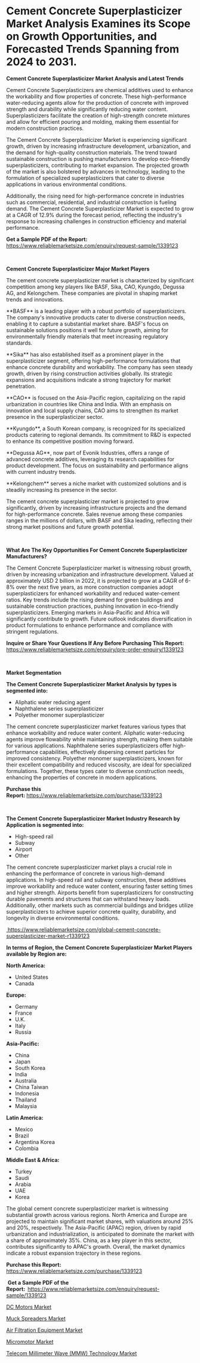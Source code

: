 <p><h1>Cement Concrete Superplasticizer Market Analysis Examines its Scope on Growth Opportunities, and Forecasted Trends Spanning from 2024 to 2031.</h1></p><p><strong>Cement Concrete Superplasticizer Market Analysis and Latest Trends</strong></p>
<p><p>Cement Concrete Superplasticizers are chemical additives used to enhance the workability and flow properties of concrete. These high-performance water-reducing agents allow for the production of concrete with improved strength and durability while significantly reducing water content. Superplasticizers facilitate the creation of high-strength concrete mixtures and allow for efficient pouring and molding, making them essential for modern construction practices.</p><p>The Cement Concrete Superplasticizer Market is experiencing significant growth, driven by increasing infrastructure development, urbanization, and the demand for high-quality construction materials. The trend toward sustainable construction is pushing manufacturers to develop eco-friendly superplasticizers, contributing to market expansion. The projected growth of the market is also bolstered by advances in technology, leading to the formulation of specialized superplasticizers that cater to diverse applications in various environmental conditions.</p><p>Additionally, the rising need for high-performance concrete in industries such as commercial, residential, and industrial construction is fueling demand. The Cement Concrete Superplasticizer Market is expected to grow at a CAGR of 12.9% during the forecast period, reflecting the industry's response to increasing challenges in construction efficiency and material performance.</p></p>
<p><strong>Get a Sample PDF of the Report:&nbsp;</strong> <a href="https://www.reliablemarketsize.com/enquiry/request-sample/1339123?utm_campaign=1590&utm_medium=2&utm_source=Github&utm_content=ia&utm_term=20102024&utm_id=cement-concrete-superplasticizer">https://www.reliablemarketsize.com/enquiry/request-sample/1339123</a></p>
<p>&nbsp;</p>
<p><strong>Cement Concrete Superplasticizer Major Market Players</strong></p>
<p><p>The cement concrete superplasticizer market is characterized by significant competition among key players like BASF, Sika, CAO, Kyungdo, Degussa AG, and Kelongchem. These companies are pivotal in shaping market trends and innovations.</p><p>**BASF** is a leading player with a robust portfolio of superplasticizers. The company's innovative products cater to diverse construction needs, enabling it to capture a substantial market share. BASF's focus on sustainable solutions positions it well for future growth, aiming for environmentally friendly materials that meet increasing regulatory standards.</p><p>**Sika** has also established itself as a prominent player in the superplasticizer segment, offering high-performance formulations that enhance concrete durability and workability. The company has seen steady growth, driven by rising construction activities globally. Its strategic expansions and acquisitions indicate a strong trajectory for market penetration.</p><p>**CAO** is focused on the Asia-Pacific region, capitalizing on the rapid urbanization in countries like China and India. With an emphasis on innovation and local supply chains, CAO aims to strengthen its market presence in the superplasticizer sector.</p><p>**Kyungdo**, a South Korean company, is recognized for its specialized products catering to regional demands. Its commitment to R&D is expected to enhance its competitive position moving forward.</p><p>**Degussa AG**, now part of Evonik Industries, offers a range of advanced concrete additives, leveraging its research capabilities for product development. The focus on sustainability and performance aligns with current industry trends.</p><p>**Kelongchem** serves a niche market with customized solutions and is steadily increasing its presence in the sector.</p><p>The cement concrete superplasticizer market is projected to grow significantly, driven by increasing infrastructure projects and the demand for high-performance concrete. Sales revenue among these companies ranges in the millions of dollars, with BASF and Sika leading, reflecting their strong market positions and future growth potential.</p></p>
<p>&nbsp;</p>
<p><strong>What Are The Key Opportunities For Cement Concrete Superplasticizer Manufacturers?</strong></p>
<p><p>The Cement Concrete Superplasticizer market is witnessing robust growth, driven by increasing urbanization and infrastructure development. Valued at approximately USD 2 billion in 2022, it is projected to grow at a CAGR of 6-8% over the next five years, as more construction companies adopt superplasticizers for enhanced workability and reduced water-cement ratios. Key trends include the rising demand for green buildings and sustainable construction practices, pushing innovation in eco-friendly superplasticizers. Emerging markets in Asia-Pacific and Africa will significantly contribute to growth. Future outlook indicates diversification in product formulations to enhance performance and compliance with stringent regulations.</p></p>
<p><strong>Inquire or Share Your Questions If Any Before Purchasing This Report:</strong> <a href="https://www.reliablemarketsize.com/enquiry/pre-order-enquiry/1339123?utm_campaign=1590&utm_medium=2&utm_source=Github&utm_content=ia&utm_term=20102024&utm_id=cement-concrete-superplasticizer">https://www.reliablemarketsize.com/enquiry/pre-order-enquiry/1339123</a></p>
<p>&nbsp;</p>
<p><strong>Market Segmentation</strong></p>
<p><strong>The Cement Concrete Superplasticizer Market Analysis by types is segmented into:</strong></p>
<p><ul><li>Aliphatic water reducing agent</li><li>Naphthalene series superplasticizer</li><li>Polyether monomer superplasticizer</li></ul></p>
<p><p>The cement concrete superplasticizer market features various types that enhance workability and reduce water content. Aliphatic water-reducing agents improve flowability while maintaining strength, making them suitable for various applications. Naphthalene series superplasticizers offer high-performance capabilities, effectively dispersing cement particles for improved consistency. Polyether monomer superplasticizers, known for their excellent compatibility and reduced viscosity, are ideal for specialized formulations. Together, these types cater to diverse construction needs, enhancing the properties of concrete in modern applications.</p></p>
<p><strong>Purchase this Report:&nbsp;</strong><a href="https://www.reliablemarketsize.com/purchase/1339123?utm_campaign=1590&utm_medium=2&utm_source=Github&utm_content=ia&utm_term=20102024&utm_id=cement-concrete-superplasticizer">https://www.reliablemarketsize.com/purchase/1339123</a></p>
<p>&nbsp;</p>
<p><strong>The Cement Concrete Superplasticizer Market Industry Research by Application is segmented into:</strong></p>
<p><ul><li>High-speed rail</li><li>Subway</li><li>Airport</li><li>Other</li></ul></p>
<p><p>The cement concrete superplasticizer market plays a crucial role in enhancing the performance of concrete in various high-demand applications. In high-speed rail and subway construction, these additives improve workability and reduce water content, ensuring faster setting times and higher strength. Airports benefit from superplasticizers for constructing durable pavements and structures that can withstand heavy loads. Additionally, other markets such as commercial buildings and bridges utilize superplasticizers to achieve superior concrete quality, durability, and longevity in diverse environmental conditions.</p></p>
<p><a href="https://www.reliablemarketsize.com/global-cement-concrete-superplasticizer-market-r1339123?utm_campaign=1590&utm_medium=2&utm_source=Github&utm_content=ia&utm_term=20102024&utm_id=cement-concrete-superplasticizer">&nbsp;https://www.reliablemarketsize.com/global-cement-concrete-superplasticizer-market-r1339123</a></p>
<p><strong>In terms of Region, the Cement Concrete Superplasticizer Market Players available by Region are:</strong></p>
<p>
    <p> <strong> North America: </strong>
        <ul>
            <li>United States</li>
            <li>Canada</li>
        </ul>
        </p> 
    <p> <strong> Europe: </strong>
        <ul>
            <li>Germany</li>
            <li>France</li>
            <li>U.K.</li>
            <li>Italy</li>
            <li>Russia</li>
        </ul>
        </p> 
    <p> <strong> Asia-Pacific: </strong>
        <ul>
            <li>China</li>
            <li>Japan</li>
            <li>South Korea</li>
            <li>India</li>
            <li>Australia</li>
            <li>China Taiwan</li>
            <li>Indonesia</li>
            <li>Thailand</li>
            <li>Malaysia</li>
        </ul>
        </p> 
    <p> <strong> Latin America: </strong>
        <ul>
            <li>Mexico</li>
            <li>Brazil</li>
            <li>Argentina Korea</li>
            <li>Colombia</li>
        </ul>
        </p> 
    <p> <strong> Middle East & Africa: </strong>
        <ul>
            <li>Turkey</li>
            <li>Saudi</li>
            <li>Arabia</li>
            <li>UAE</li>
            <li>Korea</li>
        </ul>
    </p>
    </p>
<p><p>The global cement concrete superplasticizer market is witnessing substantial growth across various regions. North America and Europe are projected to maintain significant market shares, with valuations around 25% and 20%, respectively. The Asia-Pacific (APAC) region, driven by rapid urbanization and industrialization, is anticipated to dominate the market with a share of approximately 35%. China, as a key player in this sector, contributes significantly to APAC's growth. Overall, the market dynamics indicate a robust expansion trajectory in these regions.</p></p>
<p><strong>Purchase this Report: </strong><a href="https://www.reliablemarketsize.com/purchase/1339123?utm_campaign=1590&utm_medium=2&utm_source=Github&utm_content=ia&utm_term=20102024&utm_id=cement-concrete-superplasticizer">https://www.reliablemarketsize.com/purchase/1339123</a></p>
<p>&nbsp;<strong>Get a Sample PDF of the Report:&nbsp;&nbsp;</strong><a href="https://www.reliablemarketsize.com/enquiry/request-sample/1339123?utm_campaign=1590&utm_medium=2&utm_source=Github&utm_content=ia&utm_term=20102024&utm_id=cement-concrete-superplasticizer">https://www.reliablemarketsize.com/enquiry/request-sample/1339123</a></p>
<p><strong></strong></p>
<p><p><a href="https://www.linkedin.com/pulse/exploring-dc-motors-market-dynamics-revenue-analysis-growth-iamdc?utm_campaign=1590&utm_medium=2&utm_source=Github&utm_content=ia&utm_term=20102024&utm_id=cement-concrete-superplasticizer">DC Motors Market</a></p><p><a href="https://www.linkedin.com/pulse/muck-spreaders-market-emerging-trends-future-prospects-bphue?utm_campaign=1590&utm_medium=2&utm_source=Github&utm_content=ia&utm_term=20102024&utm_id=cement-concrete-superplasticizer">Muck Spreaders Market</a></p><p><a href="https://issuu.com/reportprime-2/docs/air-filtration-equipment-market-siz_ae5a17ad93d02b?utm_campaign=1590&utm_medium=2&utm_source=Github&utm_content=ia&utm_term=20102024&utm_id=cement-concrete-superplasticizer">Air Filtration Equipment Market</a></p><p><a href="https://www.linkedin.com/pulse/in-depth-analysis-global-micromotor-market-scope-its-qofde?utm_campaign=1590&utm_medium=2&utm_source=Github&utm_content=ia&utm_term=20102024&utm_id=cement-concrete-superplasticizer">Micromotor Market</a></p><p><a href="https://github.com/AnnDiaz698/Market-Research-Report-List-1/blob/main/telecom-millimeter-wave-mmw-technology-market.md?utm_campaign=1590&utm_medium=2&utm_source=Github&utm_content=ia&utm_term=20102024&utm_id=cement-concrete-superplasticizer">Telecom Millimeter Wave (MMW) Technology Market</a></p></p>